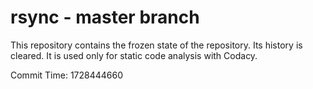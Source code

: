 # rsync - master branch

This repository contains the frozen state of the repository.
Its history is cleared. It is used only for static code
analysis with Codacy.

Commit Time: 1728444660